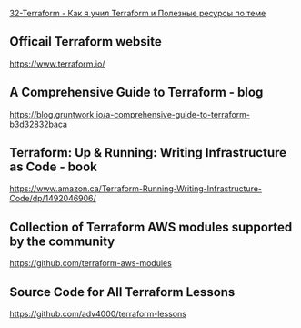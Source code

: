 [32-Terraform - Как я учил Terraform и Полезные ресурсы по теме
](https://www.youtube.com/watch?v=nEbffnuvMDc&list=PLg5SS_4L6LYujWDTYb-Zbofdl44Jxb2l8&index=35)


## Officail Terraform website
https://www.terraform.io/

## A Comprehensive Guide to Terraform - blog
https://blog.gruntwork.io/a-comprehensive-guide-to-terraform-b3d32832baca

## Terraform: Up & Running: Writing Infrastructure as Code - book
https://www.amazon.ca/Terraform-Running-Writing-Infrastructure-Code/dp/1492046906/

## Collection of Terraform AWS modules supported by the community
https://github.com/terraform-aws-modules

## Source Code for All Terraform Lessons
https://github.com/adv4000/terraform-lessons
